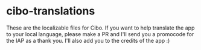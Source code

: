 # cibo-translations

These are the localizable files for Cibo. If you want to help translate the app to your local language, please make a PR and I'll send you a promocode for the IAP as a thank you. I'll also add you to the credits of the app :) 
